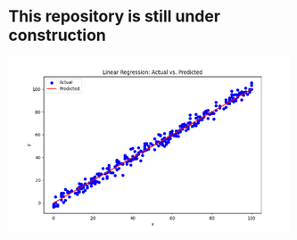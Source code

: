 # This repository is still under construction

![Under construction](https://github.com/adodea8991/00-ML/blob/main/Learning/Linear-regression/Linear_regression.png)
